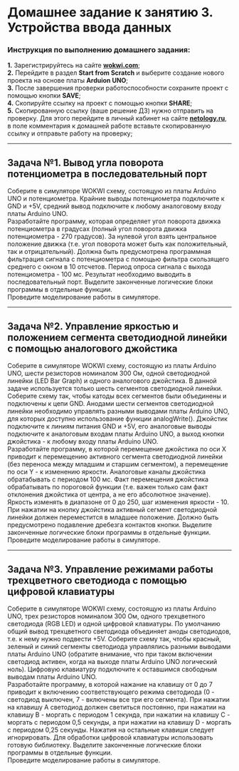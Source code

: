 # Домашнее задание к занятию 3. Устройства ввода данных
### Инструкция по выполнению домашнего задания:
**1.** Зарегистрируйтесь на сайте **[wokwi.com](https://wokwi.com/)**;<br>
**2.** Перейдите в раздел **Start from Scratch** и выберите создание нового проекта на основе платы **Arduion UNO**;<br>
**3.** После завершения проверки работоспособности сохраните проект с помощью кнопки **SAVE**;<br>
**4.** Скопируйте ссылку на проект с помощью кнопки **SHARE**;<br>
**5.** Скопированную ссылку (ваше решение ДЗ) нужно отправить на проверку. Для этого перейдите в личный кабинет на сайте **[netology.ru](https://netology.ru/)**, в поле комментария к домашней работе вставьте скопированную ссылку и отправьте работу на проверку;

------------

## Задача №1. Вывод угла поворота потенциометра в последовательный порт

Соберите в симуляторе WOKWI схему, состоящую из платы Arduino UNO и потенциометра. Крайние выводы потенциометра подключите к GND и +5V, средний вывод подключите к любому аналоговому входу платы Arduino UNO.<br>
Разработайте программу, которая определяет угол поворота движка потенциометра в градусах (полный угол поворота движка потенциометра - 270 градусов). За нулевой угол взять центральное положение движка (т.е. угол поворота может быть как положительный, так и отрицательный). Должна быть предусмотрена программная фильтрация сигнала с потенциометра с помощью фильтра скользящего среднего с окном в 10 отсчетов. Период опроса сигнала с выхода потенциометра - 100 мс. Результат необходимо выводить в последовательный порт.  Выделите законченные логические блоки программы в отдельные функции.<br>
Проведите моделирование работы в симуляторе.<br>

------------

## Задача №2. Управление яркостью и положением сегмента светодиодной линейки с помощью аналогового джойстика

Соберите в симуляторе WOKWI схему, состоящую из платы Arduino UNO, шести резисторов номиналом 300 Ом, одной светодиодной линейки (LED Bar Graph) и одного аналогового джойстика. В данной задаче используется только шесть сегментов светодиодной линейки. Соберите схему так, чтобы катоды всех сегментов были объединены и подключены к цепи GND. Анодами шести сегментов светодиодной линейки необходимо управлять разными выводами платы Arduino UNO, для которых доступно использование функции analogWrite(). Джойстик подключите к линиям питания GND и +5V, его аналоговые выводы подключите к аналоговым входам платы Arduino UNO, а выход кнопки джойстика - к любому входу платы Arduino UNO.<br>
Разработайте программу, в которой перемещение джойстика по оси Х приводит к перемещению активного сегмента светодиодной линейки (без переноса между младшим и старшим сегментом), а перемещение по оси Y - к изменению яркости. Аналоговые каналы джойстика обратабывать с периодом 100 мс. Факт перемещения джойстика обрабатывать по пороговой функции (т.е. важен только сам факт отклонения джойстика от центра, а не его абсолютное значение). Яркость изменять в диапазоне от 0 до 250, шаг изменения яркости - 10. При нажатии на кнопку джойстика активный сегмент светодиодной линейки должен переместится в младшее положение. Должно быть предусмотрено подавление дребезга контактов кнопки. Выделите законченные логические блоки программы в отдельные функции.<br>
Проведите моделирование работы в симуляторе.<br>

------------

## Задача №3. Управление режимами работы трехцветного светодиода с помощью цифровой клавиатуры

Соберите в симуляторе WOKWI схему, состоящую из платы Arduino UNO, трех резисторов номиналом 300 Ом, одного трехцветного светодиода (RGB LED) и одной цифровой клавиатуры. По умолчанию общий вывод трехцветного светодиода объединяет аноды светодиодов, т.е. к нему нужно подвести +5V. Соберите схему так, чтобы красный, зеленый и синий сегменты светодиода управлялись разными выводами платы Arduino UNO (обратите внимание, что при таком включении светодиод активен, когда на выходе платы Arduino UNO логический ноль). Цифровую клавиатуру подключите к оставшимся свободным выводам платы Arduino UNO.<br>
Разработайте программу, в которой нажание на клавишу от 0 до 7 приводит к включению соответствующего режима светодиода (0 - светодиод выключен, 7 - включены все три его сегмента). При нажатии на клавишу А светодиод должен светиться постоянно, при нажатии на клавишу B - моргать с периодом 1 секунда, при нажатии на клавишу С - моргать с периодом 0,5 секунды, а при нажатии на клавишу D - моргать с периодом 0,25 секунды. Нажатия на остальные клавиши следует игнорировать. Для обработки цифровой клавиатуры использовать готовую библиотеку. Выделите законченные логические блоки программы в отдельные функции.<br>
Проведите моделирование работы в симуляторе.<br>
